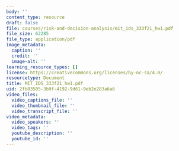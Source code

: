 ```yaml
---
body: ''
content_type: resource
draft: false
file: courses/risk-and-decision-analysis/mit_ids_333f21_hw1.pdf
file_size: 62285
file_type: application/pdf
image_metadata:
  caption: ''
  credit: ''
  image-alt: ''
learning_resource_types: []
license: https://creativecommons.org/licenses/by-nc-sa/4.0/
resourcetype: Document
title: MIT_IDS_333f21_hw1.pdf
uid: 2fb83505-3b9f-4192-9d61-9eb2e283a6a6
video_files:
  video_captions_file: ''
  video_thumbnail_file: ''
  video_transcript_file: ''
video_metadata:
  video_speakers: ''
  video_tags: ''
  youtube_description: ''
  youtube_id: ''
---
```

